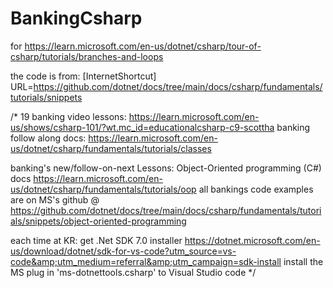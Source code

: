 # BankingCsharp
for https://learn.microsoft.com/en-us/dotnet/csharp/tour-of-csharp/tutorials/branches-and-loops


the code is from:  [InternetShortcut]
URL=https://github.com/dotnet/docs/tree/main/docs/csharp/fundamentals/tutorials/snippets

/* 
19 banking video lessons:  https://learn.microsoft.com/en-us/shows/csharp-101/?wt.mc_id=educationalcsharp-c9-scottha
banking follow along docs:  https://learn.microsoft.com/en-us/dotnet/csharp/fundamentals/tutorials/classes

banking's new/follow-on-next Lessons:  Object-Oriented programming (C#)  docs https://learn.microsoft.com/en-us/dotnet/csharp/fundamentals/tutorials/oop
all bankings code examples are on MS's github @   https://github.com/dotnet/docs/tree/main/docs/csharp/fundamentals/tutorials/snippets/object-oriented-programming

each time at KR:
get .Net SDK 7.0 installer  https://dotnet.microsoft.com/en-us/download/dotnet/sdk-for-vs-code?utm_source=vs-code&amp;utm_medium=referral&amp;utm_campaign=sdk-install
install the MS plug in 'ms-dotnettools.csharp' to Visual Studio code 
*/


